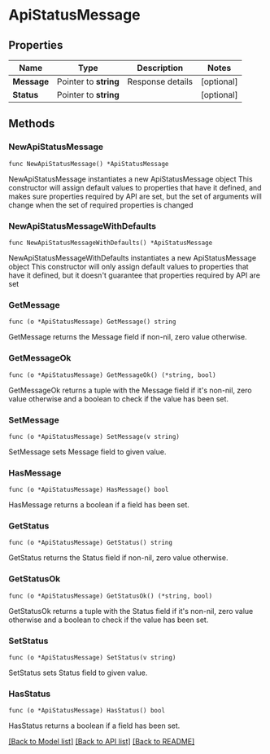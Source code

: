 # ApiStatusMessage

## Properties

Name | Type | Description | Notes
------------ | ------------- | ------------- | -------------
**Message** | Pointer to **string** | Response details | [optional] 
**Status** | Pointer to **string** |  | [optional] 

## Methods

### NewApiStatusMessage

`func NewApiStatusMessage() *ApiStatusMessage`

NewApiStatusMessage instantiates a new ApiStatusMessage object
This constructor will assign default values to properties that have it defined,
and makes sure properties required by API are set, but the set of arguments
will change when the set of required properties is changed

### NewApiStatusMessageWithDefaults

`func NewApiStatusMessageWithDefaults() *ApiStatusMessage`

NewApiStatusMessageWithDefaults instantiates a new ApiStatusMessage object
This constructor will only assign default values to properties that have it defined,
but it doesn't guarantee that properties required by API are set

### GetMessage

`func (o *ApiStatusMessage) GetMessage() string`

GetMessage returns the Message field if non-nil, zero value otherwise.

### GetMessageOk

`func (o *ApiStatusMessage) GetMessageOk() (*string, bool)`

GetMessageOk returns a tuple with the Message field if it's non-nil, zero value otherwise
and a boolean to check if the value has been set.

### SetMessage

`func (o *ApiStatusMessage) SetMessage(v string)`

SetMessage sets Message field to given value.

### HasMessage

`func (o *ApiStatusMessage) HasMessage() bool`

HasMessage returns a boolean if a field has been set.

### GetStatus

`func (o *ApiStatusMessage) GetStatus() string`

GetStatus returns the Status field if non-nil, zero value otherwise.

### GetStatusOk

`func (o *ApiStatusMessage) GetStatusOk() (*string, bool)`

GetStatusOk returns a tuple with the Status field if it's non-nil, zero value otherwise
and a boolean to check if the value has been set.

### SetStatus

`func (o *ApiStatusMessage) SetStatus(v string)`

SetStatus sets Status field to given value.

### HasStatus

`func (o *ApiStatusMessage) HasStatus() bool`

HasStatus returns a boolean if a field has been set.


[[Back to Model list]](../README.md#documentation-for-models) [[Back to API list]](../README.md#documentation-for-api-endpoints) [[Back to README]](../README.md)


